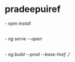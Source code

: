# pradeepuiref

###### - npm install 
###### - ng serve --open  
###### - ng build --prod --base-href ./
